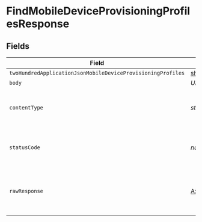 # FindMobileDeviceProvisioningProfilesResponse


## Fields

| Field                                                                                                       | Type                                                                                                        | Required                                                                                                    | Description                                                                                                 |
| ----------------------------------------------------------------------------------------------------------- | ----------------------------------------------------------------------------------------------------------- | ----------------------------------------------------------------------------------------------------------- | ----------------------------------------------------------------------------------------------------------- |
| `twoHundredApplicationJsonMobileDeviceProvisioningProfiles`                                                 | [shared.MobileDeviceProvisioningProfiles](../../../sdk/models/shared/mobiledeviceprovisioningprofiles.md)[] | :heavy_minus_sign:                                                                                          | OK                                                                                                          |
| `body`                                                                                                      | *Uint8Array*                                                                                                | :heavy_minus_sign:                                                                                          | N/A                                                                                                         |
| `contentType`                                                                                               | *string*                                                                                                    | :heavy_check_mark:                                                                                          | HTTP response content type for this operation                                                               |
| `statusCode`                                                                                                | *number*                                                                                                    | :heavy_check_mark:                                                                                          | HTTP response status code for this operation                                                                |
| `rawResponse`                                                                                               | [AxiosResponse](https://axios-http.com/docs/res_schema)                                                     | :heavy_minus_sign:                                                                                          | Raw HTTP response; suitable for custom response parsing                                                     |